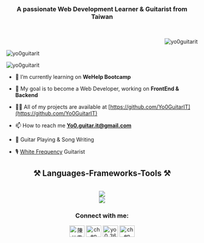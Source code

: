 <h3 align="center">A passionate Web Development Learner & Guitarist from Taiwan</h3>

</br>
<p align="right"> <img src="https://komarev.com/ghpvc/?username=yo0guitarit&label=Profile%20views&color=0e75b6&style=flat" alt="yo0guitarit" /> </p>

<p><img align="center" src="https://github-readme-stats.vercel.app/api?username=yo0guitarit&show_icons=true&locale=en&theme=tokyonight" alt="yo0guitarit" /></p>

<p><img align="center" src="https://github-readme-stats.vercel.app/api/top-langs?username=yo0guitarit&show_icons=true&locale=en&layout=compact&theme=tokyonight" alt="yo0guitarit" /></p>

- 🔭 I’m currently learning on **WeHelp Bootcamp**

- 🌱 My goal is to become a Web Developer, working on **FrontEnd & Backend**

- 👨‍💻 All of my projects are available at [https://github.com/Yo0GuitarIT](https://github.com/Yo0GuitarIT)

- 📫 How to reach me **Yo0.guitar.it@gmail.com**

- 🎸 Guitar Playing & Song Writing

- 🎙️ [White Frequency](https://lnk.bio/nMcz) Guitarist

<h2 align="center">⚒️ Languages-Frameworks-Tools ⚒️</h2>
<br/>
<div align="center">
    <img src="https://skillicons.dev/icons?i=github,python,javascript,c" /><br>
    <img src="https://skillicons.dev/icons?i=mysql,flask,html,css,vscode,git" />
</div>

<h3 align="center">Connect with me:</h3>
<p align="center">
<a href="https://www.linkedin.com/in/yo036563/" target="blank"><img align="center" src="https://raw.githubusercontent.com/rahuldkjain/github-profile-readme-generator/master/src/images/icons/Social/linked-in-alt.svg" alt="陳祐霖" height="30" width="40" /></a>
<a href="https://www.facebook.com/memento.mori1927/" target="blank"><img align="center" src="https://raw.githubusercontent.com/rahuldkjain/github-profile-readme-generator/master/src/images/icons/Social/facebook.svg" alt="chen yu ling" height="30" width="40" /></a>
<a href="https://instagram.com/yo0_36563" target="blank"><img align="center" src="https://raw.githubusercontent.com/rahuldkjain/github-profile-readme-generator/master/src/images/icons/Social/instagram.svg" alt="yo0_36563" height="30" width="40" /></a>
<a href="https://www.youtube.com/channel/UCqEEyVUmxX1z3b6QCPMzT8Q" target="blank"><img align="center" src="https://raw.githubusercontent.com/rahuldkjain/github-profile-readme-generator/master/src/images/icons/Social/youtube.svg" alt="chen yu ling" height="30" width="40" /></a>
</p>
